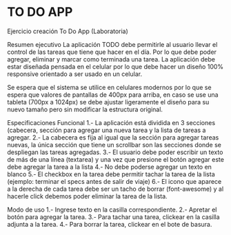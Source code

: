# TO DO APP
Ejercicio creación To Do App (Laboratoria)

Resumen ejecutivo
La aplicación TODO debe permitirle al usuario llevar el control de las tareas que tiene que hacer en el día. Por lo que debe poder agregar, eliminar y marcar como terminada una tarea. La aplicación debe estar diseñada pensada en el celular por lo que debe hacer un diseño 100% responsive orientado a ser usado en un celular.

Se espera que el sistema se utilice en celulares modernos por lo que se espera que valores de pantallas de 400px para arriba, en caso se use una tableta (700px a 1024px) se debe ajustar ligeramente el diseño para su nuevo tamaño pero sin modificar la estructura original.

Especificaciones Funcional
1.- La aplicación está dividida en 3 secciones (cabecera, sección para agregar una nueva tarea y la lista de tareas a agregar.
2.- La cabecera es fija al igual que la sección para agregar tareas nuevas, la única sección que tiene un scrollbar son las secciones donde se despliegan las tareas agregadas.
3.- El usuario debe poder escribir un texto de más de una línea (textarea) y una vez que presione el botón agregar este debe agregar la tarea a la lista
4.- No debe poderse agregar un texto en blanco
5.- El checkbox en la tarea debe permitir tachar la tarea de la lista (ejemplo: terminar el specs antes de salir de viaje)
6.- El icono que aparece a la derecha de cada tarea debe ser un tacho de borrar (font-awesome) y al hacerle click debemos poder eliminar la tarea de la lista.


Modo de uso 
1.- Ingrese texto en la casilla correspondiente.
2.- Apretar el botón para agregar la tarea.
3.- Para tachar una tarea, clickear en la casilla adjunta a la tarea.
4.- Para borrar la tarea, clickear en el bote de basura.
